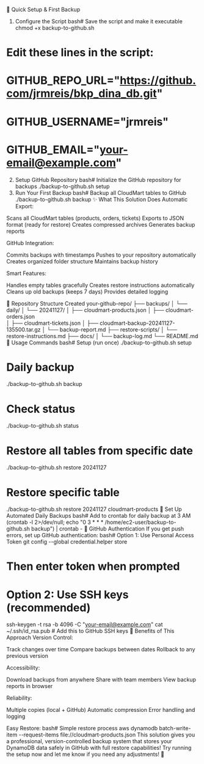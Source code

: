 🚀 Quick Setup & First Backup
1. Configure the Script
bash# Save the script and make it executable
chmod +x backup-to-github.sh

# Edit these lines in the script:
# GITHUB_REPO_URL="https://github.com/jrmreis/bkp_dina_db.git"
# GITHUB_USERNAME="jrmreis"  
# GITHUB_EMAIL="your-email@example.com"
2. Setup GitHub Repository
bash# Initialize the GitHub repository for backups
./backup-to-github.sh setup
3. Run Your First Backup
bash# Backup all CloudMart tables to GitHub
./backup-to-github.sh backup
✨ What This Solution Does
Automatic Export:

Scans all CloudMart tables (products, orders, tickets)
Exports to JSON format (ready for restore)
Creates compressed archives
Generates backup reports

GitHub Integration:

Commits backups with timestamps
Pushes to your repository automatically
Creates organized folder structure
Maintains backup history

Smart Features:

Handles empty tables gracefully
Creates restore instructions automatically
Cleans up old backups (keeps 7 days)
Provides detailed logging

📁 Repository Structure Created
your-github-repo/
├── backups/
│   └── daily/
│       └── 20241127/
│           ├── cloudmart-products.json
│           ├── cloudmart-orders.json  
│           ├── cloudmart-tickets.json
│           ├── cloudmart-backup-20241127-135500.tar.gz
│           └── backup-report.md
├── restore-scripts/
│   └── restore-instructions.md
├── docs/
│   └── backup-log.md
└── README.md
🔧 Usage Commands
bash# Setup (run once)
./backup-to-github.sh setup

# Daily backup 
./backup-to-github.sh backup

# Check status
./backup-to-github.sh status

# Restore all tables from specific date
./backup-to-github.sh restore 20241127

# Restore specific table
./backup-to-github.sh restore 20241127 cloudmart-products
📅 Set Up Automated Daily Backups
bash# Add to crontab for daily backup at 3 AM
(crontab -l 2>/dev/null; echo "0 3 * * * /home/ec2-user/backup-to-github.sh backup") | crontab -
🔑 GitHub Authentication
If you get push errors, set up GitHub authentication:
bash# Option 1: Use Personal Access Token
git config --global credential.helper store
# Then enter token when prompted

# Option 2: Use SSH keys (recommended)
ssh-keygen -t rsa -b 4096 -C "your-email@example.com"
cat ~/.ssh/id_rsa.pub  # Add this to GitHub SSH keys
🎯 Benefits of This Approach
Version Control:

Track changes over time
Compare backups between dates
Rollback to any previous version

Accessibility:

Download backups from anywhere
Share with team members
View backup reports in browser

Reliability:

Multiple copies (local + GitHub)
Automatic compression
Error handling and logging

Easy Restore:
bash# Simple restore process
aws dynamodb batch-write-item --request-items file://cloudmart-products.json
This solution gives you a professional, version-controlled backup system that stores your DynamoDB data safely in GitHub with full restore capabilities!
Try running the setup now and let me know if you need any adjustments! 🚀
